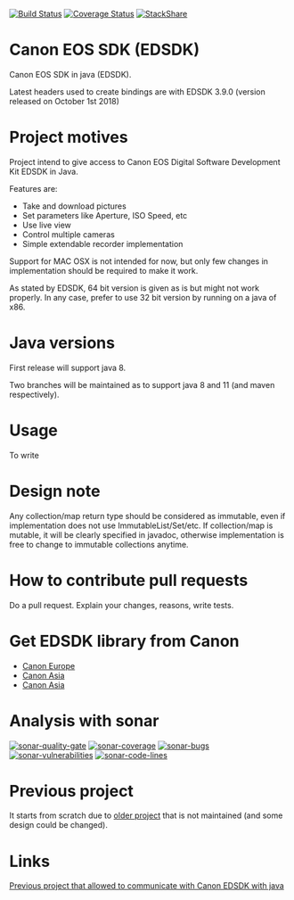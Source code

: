 [![Build Status](https://travis-ci.org/Blackdread/canon-sdk-java.svg?branch=master)](https://travis-ci.org/Blackdread/canon-sdk-java)
[![Coverage Status](https://coveralls.io/repos/github/Blackdread/canon-sdk-java/badge.svg?branch=master)](https://coveralls.io/github/Blackdread/canon-sdk-java?branch=master)
[![StackShare](https://img.shields.io/badge/tech-stack-0690fa.svg?style=flat)](https://stackshare.io/Blackdread/canon-sdk-java)

# Canon EOS SDK (EDSDK)
Canon EOS SDK in java (EDSDK).

Latest headers used to create bindings are with EDSDK 3.9.0 (version released on October 1st 2018)

# Project motives
Project intend to give access to Canon EOS Digital Software Development Kit EDSDK in Java.

Features are:
- Take and download pictures
- Set parameters like Aperture, ISO Speed, etc
- Use live view
- Control multiple cameras
- Simple extendable recorder implementation

Support for MAC OSX is not intended for now, but only few changes in implementation should be required to make it work.

As stated by EDSDK, 64 bit version is given as is but might not work properly. In any case, prefer to use 32 bit version by running on a java of x86.

# Java versions
First release will support java 8.

Two branches will be maintained as to support java 8 and 11 (and maven respectively).

# Usage
To write

# Design note
Any collection/map return type should be considered as immutable, even if implementation does not use ImmutableList/Set/etc. If collection/map is mutable, it will be clearly specified in javadoc, otherwise implementation is free to change to immutable collections anytime. 

# How to contribute pull requests
Do a pull request. Explain your changes, reasons, write tests.

# Get EDSDK library from Canon

- [Canon Europe](https://www.didp.canon-europa.com/)
- [Canon Asia](https://asia.canon/en/consumer/web/developerresource-digital-imaging)
- [Canon Asia](https://www.developersupport.canon.com/)

# Analysis with sonar
[![sonar-quality-gate][sonar-quality-gate]][sonar-url] [![sonar-coverage][sonar-coverage]][sonar-url] [![sonar-bugs][sonar-bugs]][sonar-url] [![sonar-vulnerabilities][sonar-vulnerabilities]][sonar-url] [![sonar-code-lines][sonar-code-lines]][sonar-url]


# Previous project
It starts from scratch due to [older project](https://github.com/kritzikratzi/edsdk4j) that is not maintained (and some design could be changed).

# Links

[Previous project that allowed to communicate with Canon EDSDK with java](https://github.com/kritzikratzi/edsdk4j)


[sonar-url]: https://sonarcloud.io/dashboard?id=canon-sdk-java
[sonar-quality-gate]: https://sonarcloud.io/api/project_badges/measure?project=canon-sdk-java&metric=alert_status
[sonar-coverage]: https://sonarcloud.io/api/project_badges/measure?project=canon-sdk-java&metric=coverage
[sonar-bugs]: https://sonarcloud.io/api/project_badges/measure?project=canon-sdk-java&metric=bugs
[sonar-vulnerabilities]: https://sonarcloud.io/api/project_badges/measure?project=canon-sdk-java&metric=vulnerabilities
[sonar-code-lines]: https://sonarcloud.io/api/project_badges/measure?project=canon-sdk-java&metric=ncloc
[sonar-reliability-rating]: https://sonarcloud.io/api/project_badges/measure?project=canon-sdk-java&metric=reliability_rating
[sonar-code-smalls]: https://sonarcloud.io/api/project_badges/measure?project=canon-sdk-java&metric=code_smells
[sonar-maintainability-rating]: https://sonarcloud.io/api/project_badges/measure?project=canon-sdk-java&metric=sqale_rating
